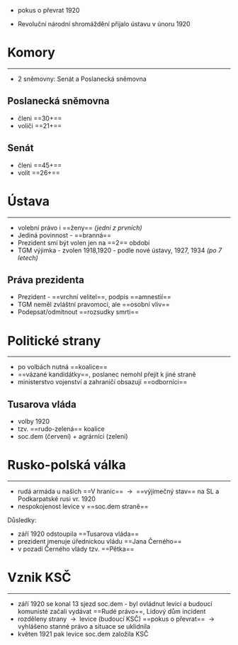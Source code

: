 - pokus o převrat 1920

- Revoluční národní shromáždění přijalo ústavu v únoru 1920

# Komory
---
- 2 sněmovny: Senát a Poslanecká sněmovna
## Poslanecká sněmovna
- členi ==30+==
- voliči ==21+==

## Senát
- členi ==45+==
- volit ==26+==

# Ústava
---
- volební právo i ==ženy== _(jedni z prvních)_
- Jediná povinnost - ==branná==
- Prezident smí být volen jen na ==2== období
- TGM výjimka - zvolen 1918,1920 - podle nové ústavy, 1927, 1934 _(po 7 letech)_

## Práva prezidenta
- Prezident - ==vrchní velitel==, podpis ==amnestií==
- TGM neměl zvláštní pravomoci, ale ==osobní vliv==
- Podepsat/odmítnout ==rozsudky smrti==

# Politické strany
---
- po volbách nutná ==koalice==
- ==vázané kandidátky==, poslanec nemohl přejít k jiné straně
- ministerstvo vojenství a zahraničí obsazují ==odborníci==

## Tusarova vláda
- volby 1920
- tzv. ==rudo-zelená== koalice
- soc.dem (červení) + agrárníci (zelení)

# Rusko-polská válka
---
- rudá armáda u našich ==V hranic==  ${\ \longrightarrow\ }$ ==výjimečný stav== na SL a Podkarpatské rusi vr. 1920
- nespokojenost levice v ==soc.dem straně==

Důsledky:
- září 1920 odstoupila ==Tusarova vláda==
- prezident jmenuje úřednickou vládu ==Jana Černého==
- v pozadí Černého vlády tzv. ==Pětka==

# Vznik KSČ
---
- září 1920 se konal 13 sjezd soc.dem - byl ovládnut levicí a budoucí komunisté začali vydávat ==Rudé právo==, Lidový dům incident
- rozděleny strany  ${\ \longrightarrow\ }$ levice (budoucí KSČ) ==pokus o převrat== ${\ \longrightarrow\ }$ vyhlášeno stanné právo a situace se uklidnila
- květen 1921 pak levice soc.dem založila KSČ